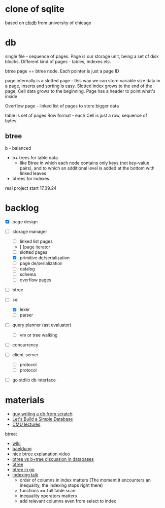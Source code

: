 # clone of sqlite

based on [chidb](http://chi.cs.uchicago.edu/chidb/index.html) from university of chicago

# db
single file - sequence of pages. Page is our storage unit, being a set of disk blocks. Different kind of pages - tables, indexes etc.

btree page == btree node. Each pointer is just a page ID

page internally is a slotted page - this way we can store variable size data in a page, inserts and sorting is easy. Slotted index grows to the end of the page, Cell data grows to the beginning. Page has a header to point what's inside

Overflow page - linked list of pages to store bigger data

table is set of pages
Row format - each Cell is just a row, sequence of bytes.


## btree

b - balanced
* b+ trees for table data
    *  like Btree in which each node contains only keys (not key–value pairs), and to which an additional level is added at the bottom with linked leaves
* btrees for indexes


real project start 17.09.24

# backlog
* [x] page design
* [ ] storage manager
    * [ ] linked list pages
    * [ ]page iterator
    * [ ] slotted pages
    * [x] primitive de/serialization
    * [ ] page de/serialization
    * [ ] catalog
    * [ ] schema
    * [ ] overflow pages
* [ ] btree
* [ ] sql
    * [x] lexer
    * [ ] parser
* [ ] query planner (ast evaluator)
    * [ ] vm or tree walking
* [ ] concurrency
* [ ] client-server
    * [ ] protocol
    * [ ] protocol
* [ ] go stdlib db interface



# materials
* [guy writing a db from scratch](https://www.youtube.com/watch?v=5Pc18ge9ohI)
* [Let's Build a Simple Database](https://cstack.github.io/db_tutorial/)
* [CMU lectures](https://www.youtube.com/playlist?list=PLA5Lqm4uh9Bbq-E0ZnqTIa8LRaL77ica6)

btree:
* [wiki](https://en.wikipedia.org/wiki/B-tree)
* [baeldung](https://www.baeldung.com/cs/b-tree-data-structure)
* [nice btree explanation video](https://www.youtube.com/watch?v=SI6E4Ma2ddg)
* [btree vs b+tree discussion in databases](https://www.youtube.com/watch?v=UzHl2VzyZS4)
* [btree](https://ayende.com/blog/162945/b-trees-and-why-i-love-them-part-i)
* [btree in go](https://www.cloudcentric.dev/implementing-a-b-tree-in-go/) 
* [indexing talk](https://www.youtube.com/watch?v=HubezKbFL7E)
    * order of columns in index matters (The moment it encounters an inequality, the indexing stops right there)
    * functions == full table scan
    * inequality operators matters
    * add relevant columns even from select to index
